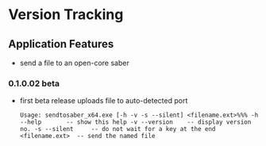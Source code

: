 # Version Tracking

## Application Features
* send a file to an open-core saber

### 0.1.0.02 beta
* first beta release
  uploads file to auto-detected port
  
    ``Usage: sendtosaber_x64.exe [-h -v -s --silent] <filename.ext>%%%
  -h --help       -- show this help
  -v --version    -- display version no.
  -s --silent     -- do not wait for a key at the end
  <filename.ext>  -- send the named file``
